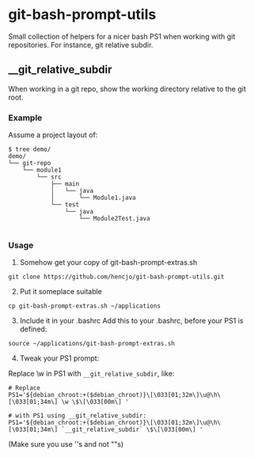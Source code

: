 git-bash-prompt-utils
=====================

Small collection of helpers for a nicer bash PS1 when working with git repositories. For instance, git relative subdir.

## __git_relative_subdir 

When working in a git repo, show the working directory relative to the git root.

### Example

Assume a project layout of:
```
$ tree demo/
demo/
└── git-repo
    └── module1
        └── src
            ├── main
            │   └── java
            │       └── Module1.java
            └── test
                └── java
                    └── Module2Test.java


```



### Usage

1. Somehow get your copy of git-bash-prompt-extras.sh 
```
git clone https://github.com/hencjo/git-bash-prompt-utils.git
```
2. Put it someplace suitable
```
cp git-bash-prompt-extras.sh ~/applications
```
3. Include it in your .bashrc
Add this to your .bashrc, before your PS1 is defined:
```
source ~/applications/git-bash-prompt-extras.sh
```
4. Tweak your PS1 prompt:

Replace \w in PS1 with `__git_relative_subdir`, like:
```
# Replace
PS1='${debian_chroot:+($debian_chroot)}\[\033[01;32m\]\u@\h\[\033[01;34m\] \w \$\[\033[00m\] '

# with PS1 using __git_relative_subdir:
PS1='${debian_chroot:+($debian_chroot)}\[\033[01;32m\]\u@\h\[\033[01;34m\] `__git_relative_subdir` \$\[\033[00m\] '
```
(Make sure you use ''s and not ""s)

